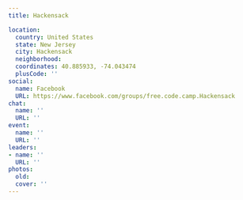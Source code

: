 ```yaml
---
title: Hackensack

location:
  country: United States
  state: New Jersey
  city: Hackensack
  neighborhood: 
  coordinates: 40.885933, -74.043474
  plusCode: ''
social:
  name: Facebook
  URL: https://www.facebook.com/groups/free.code.camp.Hackensack
chat:
  name: ''
  URL: ''
event:
  name: ''
  URL: ''
leaders:
- name: ''
  URL: ''
photos:
  old: 
  cover: ''
---
```

